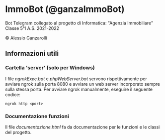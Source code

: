 # ImmoBot (@ganzaImmoBot)

Bot Telegram collegato al progetto di Informatica: "Agenzia Immobiliare"
Classe 5°I
A.S. 2021-2022

© Alessio Ganzarolli

## Informazioni utili

### Cartella 'server' (solo per Windows)

I file *ngrokExec.bat* e *phpWebServer.bat* servono rispettivamente per avviare ngrok sulla porta 8080 e avviare un web server incorporato sempre sulla stessa porta.
Per avviare ngrok manualmente, eseguire il seguente codice:

`ngrok http <port>`

### Documentazione funzioni

Il file *documentazione.html* fa da documentazione per le funzioni e le classi del progetto.
